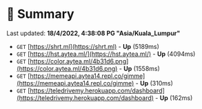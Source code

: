 # 📖 Summary
Last updated: **18/4/2022, 4:38:08 PG "Asia/Kuala_Lumpur"**

- `GET` [https://shrt.ml](https://shrt.ml) - **Up** (5189ms)
- `GET` [https://hst.aytea.ml/](https://hst.aytea.ml/) - **Up** (4094ms)
- `GET` [https://color.aytea.ml/4b31d6.png](https://color.aytea.ml/4b31d6.png) - **Up** (1558ms)
- `GET` [https://memeapi.aytea14.repl.co/gimme](https://memeapi.aytea14.repl.co/gimme) - **Up** (310ms)
- `GET` [https://teledrivemy.herokuapp.com/dashboard](https://teledrivemy.herokuapp.com/dashboard) - **Up** (162ms)
